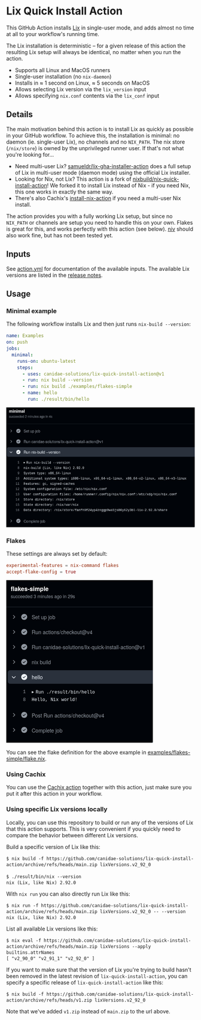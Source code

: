 # Lix Quick Install Action

This GitHub Action installs [Lix](https://lix.systems/) in single-user mode, and adds almost no time at all to your workflow's running time.

The Lix installation is deterministic – for a given release of this action the resulting Lix setup will always be identical, no matter when you run the action.

- Supports all Linux and MacOS runners
- Single-user installation (no `nix-daemon`)
- Installs in ≈ 1 second on Linux, ≈ 5 seconds on MacOS
- Allows selecting Lix version via the `lix_version` input
- Allows specifying `nix.conf` contents via the `lix_conf` input

## Details

The main motivation behind this action is to install Lix as quickly as possible in your GitHub workflow. To achieve this, the installation is minimal: no daemon (ie. single-user Lix), no channels and no `NIX_PATH`. The nix store (`/nix/store`) is owned by the unprivileged runner user. If that's not what you're looking for...

- Need multi-user Lix? [samueldr/lix-gha-installer-action](https://github.com/samueldr/lix-gha-installer-action) does a full setup of Lix in multi-user mode (daemon mode) using the official Lix installer.
- Looking for Nix, not Lix? This action is a fork of [nixbuild/nix-quick-install-action](https://github.com/samueldr/lix-gha-installer-action)! We forked it to install Lix instead of Nix - if you need Nix, this one works in exactly the same way.
- There's also Cachix's [install-nix-action](https://github.com/cachix/install-nix-action) if you need a multi-user Nix install.

The action provides you with a fully working Lix setup, but since no `NIX_PATH` or channels are setup you need to handle this on your own. Flakes is great for this, and works perfectly with this action (see below). [niv](https://github.com/nmattia/niv) should also work fine, but has not been tested yet.

## Inputs

See [action.yml](action.yml) for documentation of the available inputs. The available Lix versions are listed in the [release notes](https://github.com/canidae-solutions/lix-quick-install-action/releases/latest).

## Usage

### Minimal example

The following workflow installs Lix and then just runs `nix-build --version`:

```yaml
name: Examples
on: push
jobs:
  minimal:
    runs-on: ubuntu-latest
    steps:
      - uses: canidae-solutions/lix-quick-install-action@v1
      - run: nix build --version
      - run: nix build ./examples/flakes-simple
      - name: hello
        run: ./result/bin/hello
```

![action-minimal](examples/action-minimal.png)

### Flakes

These settings are always set by default:

```conf
experimental-features = nix-command flakes
accept-flake-config = true
```

![action-minimal](examples/action-flakes-simple.png)

You can see the flake definition for the above example in [examples/flakes-simple/flake.nix](examples/flakes-simple/flake.nix).

### Using Cachix

You can use the [Cachix action](https://github.com/marketplace/actions/cachix) together with this action, just make sure you put it after this action in your workflow.

### Using specific Lix versions locally

Locally, you can use this repository to build or run any of the versions of Lix that this action supports. This is very convenient if you quickly need to compare the behavior between different Lix versions.

Build a specific version of Lix like this:

```
$ nix build -f https://github.com/canidae-solutions/lix-quick-install-action/archive/refs/heads/main.zip lixVersions.v2_92_0

$ ./result/bin/nix --version
nix (Lix, like Nix) 2.92.0
```

With `nix run` you can also directly run Lix like this:

```
$ nix run -f https://github.com/canidae-solutions/lix-quick-install-action/archive/refs/heads/main.zip lixVersions.v2_92_0 -- --version
nix (Lix, like Nix) 2.92.0
```

List all available Lix versions like this:

```
$ nix eval -f https://github.com/canidae-solutions/lix-quick-install-action/archive/refs/heads/main.zip lixVersions --apply builtins.attrNames
[ "v2_90_0" "v2_91_1" "v2_92_0" ]
```

If you want to make sure that the version of Lix you're trying to build hasn't been removed in the latest revision of `lix-quick-install-action`, you can specify a specific release of `lix-quick-install-action` like this:

```
$ nix build -f https://github.com/canidae-solutions/lix-quick-install-action/archive/refs/heads/v1.zip lixVersions.v2_92_0
```

Note that we've added `v1.zip` instead of `main.zip` to the url above.

